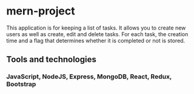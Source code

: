 # mern-project
This application is for keeping a list of tasks. 
It allows you to create new users as well as create, edit and delete tasks. 
For each task, the creation time and a flag that determines whether it is completed or not is stored.
## Tools and technologies
### JavaScript, NodeJS, Express, MongoDB, React, Redux, Bootstrap
